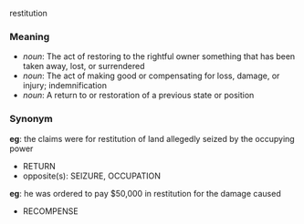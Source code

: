 restitution
### Meaning
+ _noun_: The act of restoring to the rightful owner something that has been taken away, lost, or surrendered
+ _noun_: The act of making good or compensating for loss, damage, or injury; indemnification
+ _noun_: A return to or restoration of a previous state or position

### Synonym

__eg__: the claims were for restitution of land allegedly seized by the occupying power

+ RETURN
+ opposite(s): SEIZURE, OCCUPATION

__eg__: he was ordered to pay $50,000 in restitution for the damage caused

+ RECOMPENSE


